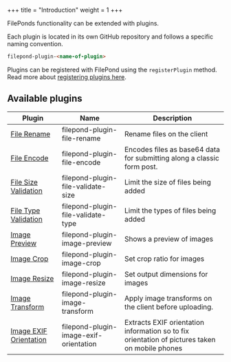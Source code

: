 +++
title = "Introduction"
weight = 1
+++

FilePonds functionality can be extended with plugins.

Each plugin is located in its own GitHub repository and follows a specific naming convention.

```html
filepond-plugin-<name-of-plugin>
```

Plugins can be registered with FilePond using the `registerPlugin` method. Read more about [registering plugins here](#registering-plugins).

## Available plugins

| Plugin                                              | Name                                   | Description                                                                                    |
| --------------------------------------------------- | -------------------------------------- | ---------------------------------------------------------------------------------------------- |
| [File Rename](../file-rename)                       | filepond-plugin-file-rename | Rename files on the client
| [File Encode](../file-encode)                       | filepond-plugin-file-encode            | Encodes files as base64 data for submitting along a classic form post.                         |
| [File Size Validation](../file-validate-size)       | filepond-plugin-file-validate-size     | Limit the size of files being added                                                            |
| [File Type Validation](../file-validate-type)       | filepond-plugin-file-validate-type     | Limit the types of files being added                                                           |
| [Image Preview](../image-preview)                   | filepond-plugin-image-preview          | Shows a preview of images                                                                      |
| [Image Crop](../image-crop)                         | filepond-plugin-image-crop             | Set crop ratio for images                                                                      |
| [Image Resize](../image-resize)                     | filepond-plugin-image-resize           | Set output dimensions for images                                                               |
| [Image Transform](../image-transform)               | filepond-plugin-image-transform        | Apply image transforms on the client before uploading.                                         |
| [Image EXIF Orientation](../image-exif-orientation) | filepond-plugin-image-exif-orientation | Extracts EXIF orientation information so to fix orientation of pictures taken on mobile phones |
